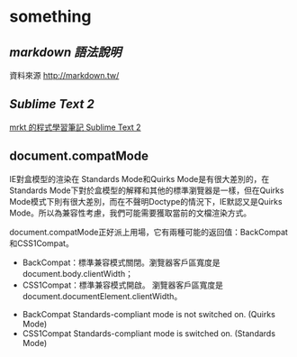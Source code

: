 something
=================
*markdown 語法說明*
-----------------
資料來源 http://markdown.tw/

*Sublime Text 2*
------------------
[mrkt 的程式學習筆記 Sublime Text 2][]


[mrkt 的程式學習筆記 Sublime Text 2]:http://kevintsengtw.blogspot.tw/p/sublime-text-2.html


document.compatMode
------------------

IE對盒模型的渲染在 Standards Mode和Quirks Mode是有很大差別的，在Standards Mode下對於盒模型的解釋和其他的標準瀏覽器是一樣，但在Quirks Mode模式下則有很大差別，而在不聲明Doctype的情況下，IE默認又是Quirks Mode。所以為兼容性考慮，我們可能需要獲取當前的文檔渲染方式。

document.compatMode正好派上用場，它有兩種可能的返回值：BackCompat和CSS1Compat。

+ BackCompat：標準兼容模式關閉。瀏覽器客戶區寬度是document.body.clientWidth；
+ CSS1Compat：標準兼容模式開啟。 瀏覽器客戶區寬度是document.documentElement.clientWidth。

- BackCompat Standards-compliant mode is not switched on. (Quirks Mode)
- CSS1Compat Standards-compliant mode is switched on. (Standards Mode)





